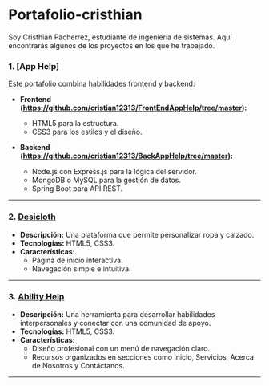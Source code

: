 # Portafolio-cristhian

Soy Cristhian Pacherrez, estudiante de ingeniería de sistemas. Aquí encontrarás algunos de los proyectos en los que he trabajado.

### 1. [App Help]
Este portafolio combina habilidades frontend y backend:
- **Frontend (https://github.com/cristian12313/FrontEndAppHelp/tree/master):**  
  - HTML5 para la estructura.  
  - CSS3 para los estilos y el diseño.  

- **Backend (https://github.com/cristian12313/BackAppHelp/tree/master):**  
  - Node.js con Express.js para la lógica del servidor.  
  - MongoDB o MySQL para la gestión de datos.  
  - Spring Boot para API REST.  

---

### 2. [Desicloth](https://github.com/cristian12313/desicloth.github.io)
- **Descripción:** Una plataforma que permite personalizar ropa y calzado.  
- **Tecnologías:** HTML5, CSS3.  
- **Características:**  
  - Página de inicio interactiva.  
  - Navegación simple e intuitiva.  

---

### 3. [Ability Help](https://github.com/cristian12313/cristian12313.githud.io)
- **Descripción:** Una herramienta para desarrollar habilidades interpersonales y conectar con una comunidad de apoyo.  
- **Tecnologías:** HTML5, CSS3.  
- **Características:**  
  - Diseño profesional con un menú de navegación claro.  
  - Recursos organizados en secciones como Inicio, Servicios, Acerca de Nosotros y Contáctanos.  

---
